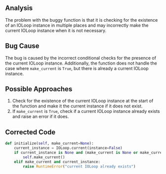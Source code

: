 ## Analysis
The problem with the buggy function is that it is checking for the existence of an IOLoop instance in multiple places and may incorrectly make the current IOLoop instance when it is not necessary.

## Bug Cause
The bug is caused by the incorrect conditional checks for the presence of the current IOLoop instance. Additionally, the function does not handle the case where `make_current` is `True`, but there is already a current IOLoop instance.

## Possible Approaches
1. Check for the existence of the current IOLoop instance at the start of the function and make it the current instance if it does not exist.
2. If `make_current` is `True`, check if a current IOLoop instance already exists and raise an error if it does.

## Corrected Code
```python
def initialize(self, make_current=None):
    current_instance = IOLoop.current(instance=False)
    if current_instance is None and (make_current is None or make_current):
        self.make_current()
    elif make_current and current_instance:
        raise RuntimeError("current IOLoop already exists")
```